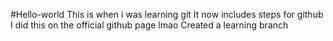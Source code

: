 #Hello-world
This is when i was learning git
It now includes steps for github
I did this on the official github page lmao
Created a learning branch